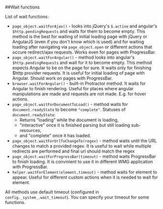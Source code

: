 ##Wait functions

List of wait functions:

* `page_object.waitForAjax()` - looks into jQuery's `$.active` and angular's `$http.pendingRequests` and waits for them to become empty. This method is the best for waiting of initial loading page with jQuery or AngularJS (even if you don't know which is used) and for waiting loading after navigating via `page_object.open` or different actions that occure redirect/ajax requests. Works even for pages with ProgressBar.
* `page_object.waitForAngular()` - method looks into angular's `$http.pendingRequests` and wait for it to become empty. This method expects Angular to be on the page for sure. It waits only for finishing \$http provider requests. It is useful for initial loading of page with Angular. Should work on pages with ProgressBar.
* `browser.waitForAngular()` - built-in Protractor method. It waits for Angular to finish rendering. Useful for places where angular manipulations are made and requests are not made. E.g. for hover actions. 
* `page_object.waitForDocumentToLoad()` - method waits for `document.readyState` to become `"complete"`. Statuses of `document.readyState`: 
    * Returns "loading" while the document is loading, 
    * "interactive" once it is finished parsing but still loading sub-resources, 
    * and "complete" once it has loaded.
* `page_object.waitForUrlToChangeTo(regex)` - method waits until the URL changes to match a provided regex. It is useful to wait while multiple redirects are performed and final url should match the regex
* `page_object.waitForProgressBar(timeout)` - method waits ProgressBar to finish loading. It is convinient to use it in different WMG application with ProgressBar.
* `helper.waitForElement(element,timeout)` - method waits for element to appear. Useful for different custom actions when it is needed to wait for element.

All methods use default timeout (configured in `config._system_.wait_timeout`). You can specify your timeout for some functions.